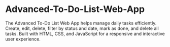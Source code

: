 # Advanced-To-Do-List-Web-App
The Advanced To-Do List Web App helps manage daily tasks efficiently. Create, edit, delete, filter by status and date, mark as done, and delete all tasks. Built with HTML, CSS, and JavaScript for a responsive and interactive user experience.
